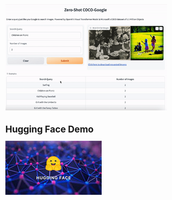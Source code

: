 <div align="center">
  <img src="./teaser/demo.gif" alt="Your GIF description">
</div>

# Hugging Face Demo
[![Zero-Shot-Image-Retrieval](./teaser/hf.jpeg)](https://huggingface.co/spaces/DeeKayG/COCO-Google)

<!--- 
![CSE 676 Proposal_page-0001](https://github.com/ItsTheDeeKay/AUGMENTify-using-GAN/assets/113076076/299c3885-6f61-4fa5-9558-cb1a5c03ac6e)
![CSE 676 Proposal_page-0002](https://github.com/ItsTheDeeKay/AUGMENTify-using-GAN/assets/113076076/d99267d9-a588-4cd8-96d0-7ba61b7fe722)
![CSE 676 Proposal_page-0003](https://github.com/ItsTheDeeKay/AUGMENTify-using-GAN/assets/113076076/68777fec-03e7-4060-8440-e9311d91e45a)
![CSE 676 Proposal_page-0004](https://github.com/ItsTheDeeKay/AUGMENTify-using-GAN/assets/113076076/bc80b96c-e79e-4699-b669-bc440a31bb22)
-->
